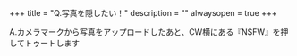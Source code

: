 +++
title = "Q.写真を隠したい！"
description = ""
alwaysopen = true
+++

A.カメラマークから写真をアップロードしたあと、CW横にある『NSFW』を押してトゥートします
